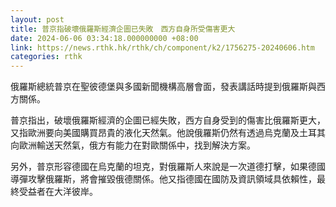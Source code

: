 ```yaml
---
layout: post
title: 普京指破壞俄羅斯經濟企圖已失敗　西方自身所受傷害更大
date: 2024-06-06 03:34:18.000000000 +08:00
link: https://news.rthk.hk/rthk/ch/component/k2/1756275-20240606.htm
categories: rthk
---
```


俄羅斯總統普京在聖彼德堡與多國新聞機構高層會面，發表講話時提到俄羅斯與西方關係。

普京指出，破壞俄羅斯經濟的企圖已經失敗，西方自身受到的傷害比俄羅斯更大，又指歐洲要向美國購買昂貴的液化天然氣。他說俄羅斯仍然有透過烏克蘭及土耳其向歐洲輸送天然氣，俄方有能力在對歐關係中，找到解決方案。

另外，普京形容德國在烏克蘭的坦克，對俄羅斯人來說是一次道德打擊，如果德國導彈攻擊俄羅斯，將會摧毀俄德關係。他又指德國在國防及資訊領域具依賴性，最終受益者在大洋彼岸。
